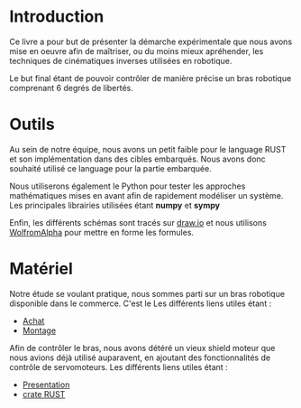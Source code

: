 # Introduction

Ce livre a pour but de présenter la démarche expérimentale que nous avons mise en oeuvre afin de maîtriser, ou du moins mieux apréhender, les techniques de cinématiques inverses utilisées en robotique. 

Le but final étant de pouvoir contrôler de manière précise un bras robotique comprenant 6 degrés de libertés. 


# Outils

Au sein de notre équipe, nous avons un petit faible pour le language RUST et son implémentation dans des cibles embarqués. 
Nous avons donc souhaité utilisé ce language pour la partie embarquée.

Nous utiliserons également le Python pour tester les approches mathématiques mises en avant afin de rapidement modéliser un système. Les principales librairies utilisées étant **numpy** et **sympy**

Enfin, les différents schémas sont tracés sur [draw.io](app.diagrams.net) et nous utilisons [WolfromAlpha](www.wolframalpha.com) pour mettre en forme les formules. 


# Matériel 

Notre étude se voulant pratique, nous sommes parti sur un bras robotique disponible dans le commerce.
C'est le 
Les différents liens utiles étant :
* [Achat](https://www.gotronic.fr/art-bras-robotique-joy-it-robot02-26637.html)
* [Montage](https://www.gotronic.fr/pj2-robot02-guide-de-montage-1556.pdf)


Afin de contrôler le bras, nous avons détéré un vieux shield moteur que nous avions déjà utilisé auparavent, en ajoutant des fonctionnalités de contrôle de servomoteurs.
Les différents liens utiles étant :
* [Presentation](https://www.makerbuying.com/docs/new-sna41)
* [crate RUST](https://github.com/SII-Public-Research/sna41-motorshield)

